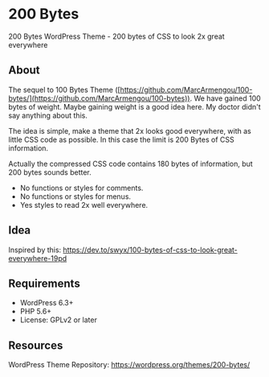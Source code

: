 # 200 Bytes

200 Bytes WordPress Theme - 200 bytes of CSS to  look 2x great everywhere

## About

The sequel to 100 Bytes Theme ([https://github.com/MarcArmengou/100-bytes/](https://github.com/MarcArmengou/100-bytes)). We have gained 100 bytes of weight. Maybe gaining weight is a good idea here. My doctor didn't say anything about this.

The idea is simple, make a theme that 2x looks good everywhere, with as little CSS code as possible. In this case the limit is 200 Bytes of CSS information.

Actually the compressed CSS code contains 180 bytes of information, but 200 bytes sounds better.

- No functions or styles for comments.
- No functions or styles for menus.
- Yes styles to read 2x well everywhere.

## Idea

Inspired by this: https://dev.to/swyx/100-bytes-of-css-to-look-great-everywhere-19pd

## Requirements

- WordPress 6.3+
- PHP 5.6+
- License: GPLv2 or later

## Resources

WordPress Theme Repository: https://wordpress.org/themes/200-bytes/
